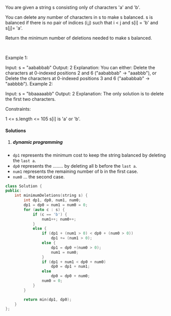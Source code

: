 You are given a string s consisting only of characters 'a' and 'b'​​​​.

You can delete any number of characters in s to make s balanced. s is balanced if there is no pair of indices (i,j) such that i < j and s[i] = 'b' and s[j]= 'a'.

Return the minimum number of deletions needed to make s balanced.

 

Example 1:

Input: s = "aababbab"
Output: 2
Explanation: You can either:
Delete the characters at 0-indexed positions 2 and 6 ("aababbab" -> "aaabbb"), or
Delete the characters at 0-indexed positions 3 and 6 ("aababbab" -> "aabbbb").
Example 2:

Input: s = "bbaaaaabb"
Output: 2
Explanation: The only solution is to delete the first two characters.
 

Constraints:

1 <= s.length <= 105
s[i] is 'a' or 'b'​​.


#### Solutions

1. ##### dynamic programming

- `dp1` represents the minimum cost to keep the string balanced by deleting the `last a`.
- `dp0` represents the ........  by deleting all b before the `last a`.
- `num1` represents the remaining number of b in the first case.
- `num0` ...                                     the second case.

```c++
class Solution {
public:
    int minimumDeletions(string s) {
        int dp1, dp0, num1, num0;
        dp1 = dp0 = num1 = num0 = 0;
        for (auto c : s) {
            if (c == 'b') {
                num1++; num0++;
            }
            else {
                if (dp1 + (num1 > 0) < dp0 + (num0 > 0))
                    dp1 += (num1 > 0);
                else {
                    dp1 = dp0 +(num0 > 0);
                    num1 = num0;
                }
                if (dp1 + num1 < dp0 + num0)
                    dp0 = dp1 + num1;
                else
                    dp0 = dp0 + num0;
                num0 = 0;
            }
        }

        return min(dp1, dp0);
    }
};

```